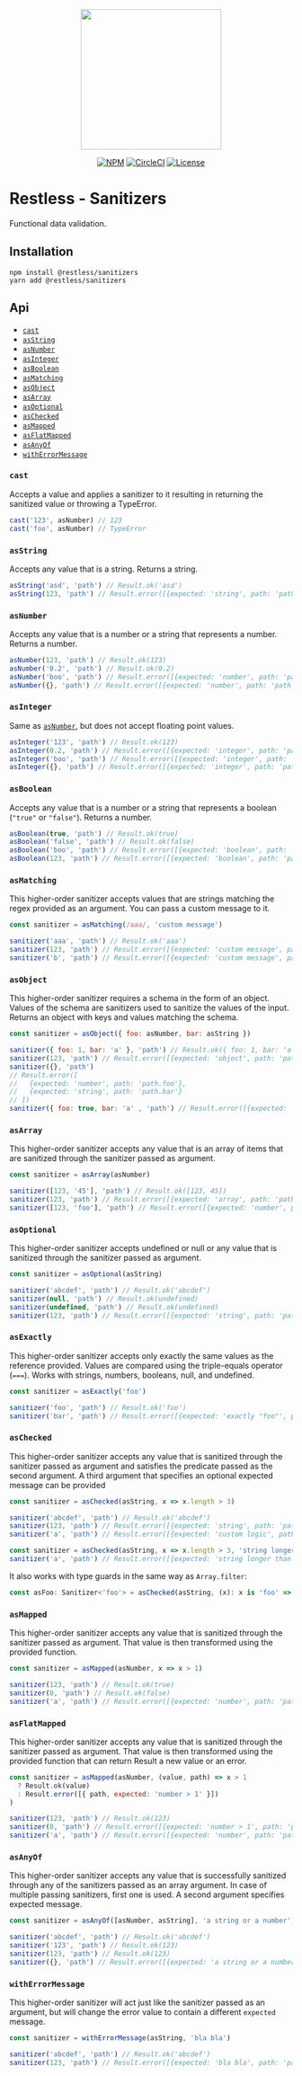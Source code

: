 <div align="center">
  <img width="250" src="https://raw.githubusercontent.com/EthWorks/restless/master/logo.png">
  <br>

[![NPM](https://img.shields.io/npm/v/@restless/sanitizers.svg)](https://www.npmjs.com/package/@restless/sanitizers)
[![CircleCI](https://img.shields.io/circleci/build/github/EthWorks/restless/master.svg)](https://circleci.com/gh/EthWorks/restless/tree/master)
[![License](https://img.shields.io/github/license/Ethworks/restless.svg)](https://github.com/EthWorks/restless/blob/master/UNLICENSE)

</div>

# Restless - Sanitizers

Functional data validation.

## Installation

```
npm install @restless/sanitizers
yarn add @restless/sanitizers
```

## Api

- [`cast`](#cast)
- [`asString`](#asstring)
- [`asNumber`](#assumber)
- [`asInteger`](#asinteger)
- [`asBoolean`](#asboolean)
- [`asMatching`](#asmatching)
- [`asObject`](#asobject)
- [`asArray`](#asarray)
- [`asOptional`](#asoptional)
- [`asChecked`](#aschecked)
- [`asMapped`](#asmapped)
- [`asFlatMapped`](#asflatmapped)
- [`asAnyOf`](#asanyof)
- [`withErrorMessage`](#witherrormessage)

### `cast`

Accepts a value and applies a sanitizer to it resulting in returning the sanitized value or throwing a TypeError.

```javascript
cast('123', asNumber) // 123
cast('foo', asNumber) // TypeError
```

### `asString`

Accepts any value that is a string. Returns a string.

```javascript
asString('asd', 'path') // Result.ok('asd')
asString(123, 'path') // Result.error([{expected: 'string', path: 'path'}])
```

### `asNumber`

Accepts any value that is a number or a string that represents a number. Returns a number.

```javascript
asNumber(123, 'path') // Result.ok(123)
asNumber('0.2', 'path') // Result.ok(0.2)
asNumber('boo', 'path') // Result.error([{expected: 'number', path: 'path'}])
asNumber({}, 'path') // Result.error([{expected: 'number', path: 'path'}])
```

### `asInteger`

Same as [`asNumber`](#asnumber), but does not accept floating point values.

```javascript
asInteger('123', 'path') // Result.ok(123)
asInteger(0.2, 'path') // Result.error([{expected: 'integer', path: 'path'}])
asInteger('boo', 'path') // Result.error([{expected: 'integer', path: 'path'}])
asInteger({}, 'path') // Result.error([{expected: 'integer', path: 'path'}])
```

### `asBoolean`

Accepts any value that is a number or a string that represents a boolean (`"true"` or `"false"`). Returns a number.

```javascript
asBoolean(true, 'path') // Result.ok(true)
asBoolean('false', 'path') // Result.ok(false)
asBoolean('boo', 'path') // Result.error([{expected: 'boolean', path: 'path'}])
asBoolean(123, 'path') // Result.error([{expected: 'boolean', path: 'path'}])
```

### `asMatching`

This higher-order sanitizer accepts values that are strings matching the regex provided as an argument. You can pass a custom message to it.

```javascript
const sanitizer = asMatching(/aaa/, 'custom message')

sanitizer('aaa', 'path') // Result.ok('aaa')
sanitizer(123, 'path') // Result.error([{expected: 'custom message', path: 'path'}])
sanitizer('b', 'path') // Result.error([{expected: 'custom message', path: 'path'}])
```

### `asObject`

This higher-order sanitizer requires a schema in the form of an object. Values of the schema are sanitizers used to sanitize the values of the input. Returns an object with keys and values matching the schema.

```javascript
const sanitizer = asObject({ foo: asNumber, bar: asString })

sanitizer({ foo: 1, bar: 'a' }, 'path') // Result.ok({ foo: 1, bar: 'a' })
sanitizer(123, 'path') // Result.error([{expected: 'object', path: 'path'}])
sanitizer({}, 'path')
// Result.error([
//   {expected: 'number', path: 'path.foo'},
//   {expected: 'string', path: 'path.bar'}
// ])
sanitizer({ foo: true, bar: 'a' , 'path') // Result.error([{expected: 'number', path: 'path.foo'}])
```

### `asArray`

This higher-order sanitizer accepts any value that is an array of items that are sanitized through the sanitizer passed as argument.

```javascript
const sanitizer = asArray(asNumber)

sanitizer([123, '45'], 'path') // Result.ok([123, 45])
sanitizer(123, 'path') // Result.error([{expected: 'array', path: 'path'}])
sanitizer([123, 'foo'], 'path') // Result.error([{expected: 'number', path: 'path[0]'}])
```

### `asOptional`

This higher-order sanitizer accepts undefined or null or any value that is sanitized through the sanitizer passed as argument.

```javascript
const sanitizer = asOptional(asString)

sanitizer('abcdef', 'path') // Result.ok('abcdef')
sanitizer(null, 'path') // Result.ok(undefined)
sanitizer(undefined, 'path') // Result.ok(undefined)
sanitizer(123, 'path') // Result.error([{expected: 'string', path: 'path'}])
```

### `asExactly`

This higher-order sanitizer accepts only exactly the same values as the reference provided. Values are compared using the triple-equals operator (`===`).
Works with strings, numbers, booleans, null, and undefined.

```javascript
const sanitizer = asExactly('foo')

sanitizer('foo', 'path') // Result.ok('foo')
sanitizer('bar', 'path') // Result.error([{expected: 'exactly "foo"', path: 'path'}])
``` 

### `asChecked`

This higher-order sanitizer accepts any value that is sanitized through the sanitizer passed as argument and satisfies the predicate passed as the second argument. A third argument that specifies an optional expected message can be provided

```javascript
const sanitizer = asChecked(asString, x => x.length > 3)

sanitizer('abcdef', 'path') // Result.ok('abcdef')
sanitizer(123, 'path') // Result.error([{expected: 'string', path: 'path'}])
sanitizer('a', 'path') // Result.error([{expected: 'custom logic', path: 'path'}])
```
```javascript
const sanitizer = asChecked(asString, x => x.length > 3, 'string longer than 3')
sanitizer('a', 'path') // Result.error([{expected: 'string longer than 3', path: 'path'}])
```

It also works with type guards in the same way as `Array.filter`:

```typescript
const asFoo: Sanitizer<'foo'> = asChecked(asString, (x): x is 'foo' => x === 'foo')
``` 

### `asMapped`

This higher-order sanitizer accepts any value that is sanitized through the sanitizer passed as argument. That value is then transformed using the provided function.

```javascript
const sanitizer = asMapped(asNumber, x => x > 1)

sanitizer(123, 'path') // Result.ok(true)
sanitizer(0, 'path') // Result.ok(false)
sanitizer('a', 'path') // Result.error([{expected: 'number', path: 'path'}])
```

### `asFlatMapped`

This higher-order sanitizer accepts any value that is sanitized through the sanitizer passed as argument. That value is then transformed using the provided function that can return Result a new value or an error.

```javascript
const sanitizer = asMapped(asNumber, (value, path) => x > 1
  ? Result.ok(value)
  : Result.error([{ path, expected: 'number > 1' }])
)

sanitizer(123, 'path') // Result.ok(123)
sanitizer(0, 'path') // Result.error([{expected: 'number > 1', path: 'path'}])
sanitizer('a', 'path') // Result.error([{expected: 'number', path: 'path'}])
```

### `asAnyOf`

This higher-order sanitizer accepts any value that is successfully sanitized through any of the sanitizers passed as an array argument. In case of multiple passing sanitizers, first one is used. A second argument specifies expected message.

```javascript
const sanitizer = asAnyOf([asNumber, asString], 'a string or a number')

sanitizer('abcdef', 'path') // Result.ok('abcdef')
sanitizer('123', 'path') // Result.ok(123)
sanitizer(123, 'path') // Result.ok(123)
sanitizer({}, 'path') // Result.error([{expected: 'a string or a number', path: 'path'}])
```

### `withErrorMessage`

This higher-order sanitizer will act just like the sanitizer passed as an argument, but will change the error value to contain a different `expected` message.

```javascript
const sanitizer = withErrorMessage(asString, 'bla bla')

sanitizer('abcdef', 'path') // Result.ok('abcdef')
sanitizer(123, 'path') // Result.error([{expected: 'bla bla', path: 'path'}])
```
